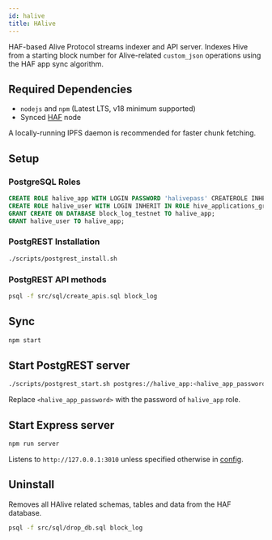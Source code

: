 ```yaml
---
id: halive
title: HAlive
---
```


HAF-based Alive Protocol streams indexer and API server. Indexes Hive from a starting block number for Alive-related `custom_json` operations using the HAF app sync algorithm.

## Required Dependencies

* `nodejs` and `npm` (Latest LTS, v18 minimum supported)
* Synced [HAF](https://gitlab.syncad.com/hive/haf) node

A locally-running IPFS daemon is recommended for faster chunk fetching.

## Setup

### PostgreSQL Roles
```sql
CREATE ROLE halive_app WITH LOGIN PASSWORD 'halivepass' CREATEROLE INHERIT IN ROLE hive_applications_group;
CREATE ROLE halive_user WITH LOGIN INHERIT IN ROLE hive_applications_group;
GRANT CREATE ON DATABASE block_log_testnet TO halive_app;
GRANT halive_user TO halive_app;
```

### PostgREST Installation
```bash
./scripts/postgrest_install.sh
```

### PostgREST API methods
```bash
psql -f src/sql/create_apis.sql block_log
```

## Sync
```bash
npm start
```

## Start PostgREST server
```bash
./scripts/postgrest_start.sh postgres://halive_app:<halive_app_password>@localhost:5432/block_log <server_port>
```
Replace `<halive_app_password>` with the password of `halive_app` role.

## Start Express server
```bash
npm run server
```
Listens to `http://127.0.0.1:3010` unless specified otherwise in [config](/docs/halive/config).

## Uninstall

Removes all HAlive related schemas, tables and data from the HAF database.
```bash
psql -f src/sql/drop_db.sql block_log
```